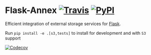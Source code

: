 # Flask-Annex [![Travis][build-badge]][build] [![PyPI][pypi-badge]][pypi]
Efficient integration of external storage services for
[Flask](http://flask.pocoo.org/).

Run `pip install -e .[s3,tests]` to install for development and with `S3` support

[![Codecov][codecov-badge]][codecov]

[build-badge]: https://img.shields.io/travis/4Catalyzer/flask-annex/master.svg
[build]: https://travis-ci.org/4Catalyzer/flask-annex

[pypi-badge]: https://img.shields.io/pypi/v/Flask-Annex.svg
[pypi]: https://pypi.python.org/pypi/Flask-Annex

[codecov-badge]: https://img.shields.io/codecov/c/github/4Catalyzer/flask-annex/master.svg
[codecov]: https://codecov.io/gh/4Catalyzer/flask-annex
